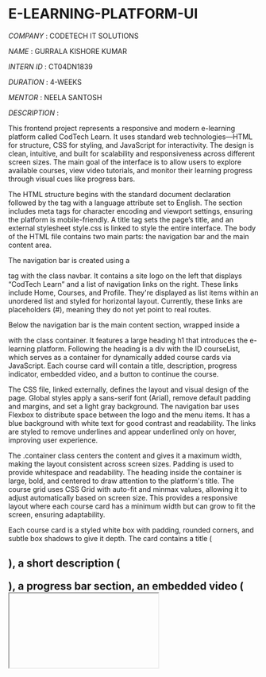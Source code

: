 # E-LEARNING-PLATFORM-UI
*COMPANY* : CODETECH IT SOLUTIONS

*NAME* : GURRALA KISHORE KUMAR 

*INTERN ID* : CT04DN1839

*DURATION* : 4-WEEKS

*MENTOR* : NEELA SANTOSH

*DESCRIPTION* :

This frontend project represents a responsive and modern e-learning platform called CodTech Learn. It uses standard web technologies—HTML for structure, CSS for styling, and JavaScript for interactivity. The design is clean, intuitive, and built for scalability and responsiveness across different screen sizes. The main goal of the interface is to allow users to explore available courses, view video tutorials, and monitor their learning progress through visual cues like progress bars.

The HTML structure begins with the standard document declaration followed by the <html> tag with a language attribute set to English. The <head> section includes meta tags for character encoding and viewport settings, ensuring the platform is mobile-friendly. A title tag sets the page’s title, and an external stylesheet style.css is linked to style the entire interface. The body of the HTML file contains two main parts: the navigation bar and the main content area.

The navigation bar is created using a <nav> tag with the class navbar. It contains a site logo on the left that displays “CodTech Learn” and a list of navigation links on the right. These links include Home, Courses, and Profile. They're displayed as list items within an unordered list and styled for horizontal layout. Currently, these links are placeholders (#), meaning they do not yet point to real routes.

Below the navigation bar is the main content section, wrapped inside a <div> with the class container. It features a   large heading h1 that introduces the e-learning platform. Following the heading is a div with the ID courseList, which serves as a container for dynamically added course cards via JavaScript. Each course card will contain a title, description, progress indicator, embedded video, and a button to continue the course.

The CSS file, linked externally, defines the layout and visual design of the page. Global styles apply a sans-serif font (Arial), remove default padding and margins, and set a light gray background. The navigation bar uses Flexbox to distribute space between the logo and the menu items. It has a blue background with white text for good contrast and readability. The links are styled to remove underlines and appear underlined only on hover, improving user experience.

The .container class centers the content and gives it a maximum width, making the layout consistent across screen sizes. Padding is used to provide whitespace and readability. The heading inside the container is large, bold, and centered to draw attention to the platform's title. The course grid uses CSS Grid with auto-fit and minmax values, allowing it to adjust automatically based on screen size. This provides a responsive layout where each course card has a minimum width but can grow to fit the screen, ensuring adaptability.

Each course card is a styled white box with padding, rounded corners, and subtle box shadows to give it depth. The card contains a title (<h2>), a short description (<p>), a progress bar section, an embedded video (<iframe>), and a “Continue Course” button. The progress bar uses nested div elements, where the outer div has a gray background and the inner fill reflects the current course progress using a percentage width. The video section uses iframes, styled to fit the width of the card and appear with rounded corners for consistency.

The button is styled to be wide, centered, and visually distinct with a blue background. It invites the user to continue their learning journey and encourages engagement. The design ensures the button is visible and intuitive to interact with. The platform is mobile-responsive, with a media query adjusting the navigation layout for screens smaller than 600 pixels. In this case, the navigation links stack vertically and align to the left, making them easier to interact with on small screens.

The JavaScript functionality is handled via an external file (script.js). This script begins by defining an array of course objects. Each object represents a single course and contains key data such as an ID, title, description, progress percentage, and a video URL. Currently, there are two sample courses. The first one is an HTML tutorial, though it contains minor typos (“Tutoriol” and “carsh couse”). The second course is titled “JavaScript Essentials” and includes a valid embedded YouTube video.

Using the getElementById method, the script selects the courseList container. It loops over each course object using the forEach method. Inside the loop, a new div element is created and given the card class. This element is filled with HTML using template literals, allowing the use of dynamic data like the course title and progress. The progress bar fill is set using inline styles to reflect each course’s progress percentage. Once a course card is created, it is appended to the courseList container, resulting in the display of each card on the webpage.

This modular structure means new courses can easily be added by updating the courses array with additional objects. The video content is embedded directly from URLs, which may either be full-page Bing search video pages or direct YouTube embeds. Using valid embed links is preferred to ensure videos render properly within the iframe container.

The design follows good practices by separating structure, style, and behavior into separate files. This approach makes the platform easier to maintain, scalable for future improvements, and suitable for collaborative development. The styling is modern and minimalistic, using whitespace, shadows, and rounded corners to create a user-friendly interface. The responsive grid and media queries make the application accessible on desktops, tablets, and phones.

While the project is functional and visually appealing, there are areas where it could be improved. Correcting typos in the course data enhances professionalism. Adding more semantic HTML and ARIA attributes could improve accessibility. Furthermore, replacing static course data with dynamic data from an API or a backend server would allow real-time updates and scalability.

The platform can be further enhanced by implementing user login features, where each user’s progress is tracked across sessions. A database could be used to store user information and course completions. Features like quizzes, certificates, or feedback forms could be added to provide interactive learning and encourage deeper engagement. The “Continue Course” button could be dynamically linked to specific course pages or sections using routing techniques from frameworks like React or Angular, or even simple vanilla JavaScript and page anchors.

The current implementation lays a strong foundation. It provides a functional UI, a basic data structure for courses, and uses DOM manipulation to inject content dynamically. All elements are styled consistently, making the platform visually cohesive. The use of Flexbox and Grid ensures that the layout adjusts gracefully to various devices. These are hallmarks of a well-structured and responsive frontend design.

To summarize, CodTech Learn is a starter e-learning platform that demonstrates effective use of HTML, CSS, and JavaScript. The project cleanly separates concerns by dividing structure, style, and logic into separate components. It makes use of modern CSS practices like Flexbox and Grid, includes responsive design features, and leverages dynamic JavaScript to populate content. With improvements like fixing typos, validating video URLs, and eventually introducing server-side features, the project can evolve into a production-ready platform. It offers a clear demonstration of how a simple yet professional educational interface can be built with core frontend technologies.

*OUTPUT*:
*Vedio Output*:

https://github.com/user-attachments/assets/10299456-a0fc-4e8d-8aed-eeed5a1dbfed

*PHOTO*:

![Image](https://github.com/user-attachments/assets/41ae4960-ff9b-4794-8e33-c45993f62cb3)

